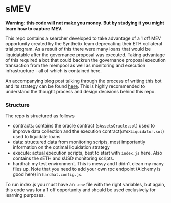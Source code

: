# sMEV
**Warning: this code will not make you money. But by studying it you might learn how to capture MEV.**

This repo contains a searcher developed to take advantage of a 1 off MEV opportunity created by the Synthetix team deprecating their ETH collateral trial program. As a result of this there were many loans that would be liquidatable after the governance proposal was executed. Taking advantage of this required a bot that could backrun the governance proposal execution transaction from the mempool as well as monitoring and execution infrastructure - all of which is contained here.

An accompanying blog post talking through the process of writing this bot and its strategy can be found [here](https://bertcmiller.com/2021/09/05/mev-synthetix.html). This is highly recommended to understand the thought process and design decisions behind this repo.

### Structure
The repo is structured as follows
- contracts: contains the oracle contract (`sAssetsOracle.sol`) used to improve data collection and the execution contract(`dYdXLiquidator.sol`) used to liquidate loans
- data: structured data from monitoring scripts, most importantly information on the optimal liquidation strategy
- execute: actual execution scripts, best to start with `index.js` here. Also contains the sETH and sUSD monitoring scripts.
- hardhat: my test environment. This is messy and I didn't clean my many files up. Note that you need to add your own rpc endpoint (Alchemy is good here) in `hardhat.config.js`.

To run index.js you must have an `.env` file with the right variables, but again, this code was for a 1 off opportunity and should be used exclusively for learning purposes.